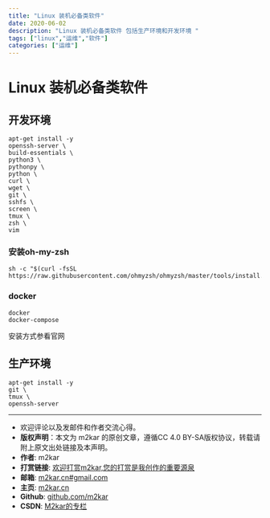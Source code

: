 ```yaml
---
title: "Linux 装机必备类软件"
date: 2020-06-02
description: "Linux 装机必备类软件 包括生产环境和开发环境 "
tags: ["linux","运维","软件"]
categories: ["运维"]
---
```


# Linux 装机必备类软件

## 开发环境

```
apt-get install -y
openssh-server \
build-essentials \
python3 \
pythonpy \
python \
curl \
wget \
git \
sshfs \
screen \
tmux \
zsh \
vim 
```

### 安装oh-my-zsh

```
sh -c "$(curl -fsSL https://raw.githubusercontent.com/ohmyzsh/ohmyzsh/master/tools/install.sh)"
```

### docker

```
docker
docker-compose
```
安装方式参看官网

## 生产环境

```
apt-get install -y
git \
tmux \
openssh-server
```
-------

- 欢迎评论以及发邮件和作者交流心得。
- **版权声明**：本文为 m2kar 的原创文章，遵循CC 4.0 BY-SA版权协议，转载请附上原文出处链接及本声明。
- **作者**: m2kar
- **打赏链接**: [欢迎打赏m2kar,您的打赏是我创作的重要源泉](http://m2kar-cn.mikecrm.com/wy97haW)
- **邮箱**: [m2kar.cn#gmail.com](mailto:m2kar.cn@gmail.com)
- **主页**: [m2kar.cn](https://m2kar.cn)
- **Github**: [github.com/m2kar](https://github.com/m2kar)
- **CSDN**: [M2kar的专栏](https://m2kar.blog.csdn.net)

